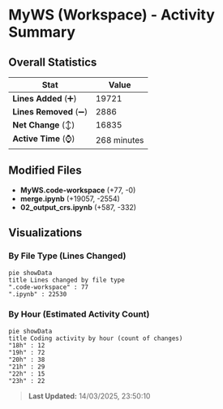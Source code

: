 # MyWS (Workspace) - Activity Summary 

## Overall Statistics

| Stat                   | Value                                                             |
| ---------------------- | ----------------------------------------------------------------- |
| **Lines Added** (➕)   | 19721                                          |
| **Lines Removed** (➖) | 2886                                        |
| **Net Change** (↕)    | 16835                |
| **Active Time** (⌚)   | 268 minutes |


## Modified Files
- **MyWS.code-workspace** (+77, -0)
- **merge.ipynb** (+19057, -2554)
- **02_output_crs.ipynb** (+587, -332)

## Visualizations

### By File Type (Lines Changed)

```mermaid
pie showData
title Lines changed by file type
".code-workspace" : 77
".ipynb" : 22530
```

### By Hour (Estimated Activity Count)

```mermaid
pie showData
title Coding activity by hour (count of changes)
"18h" : 12
"19h" : 72
"20h" : 38
"21h" : 29
"22h" : 15
"23h" : 22
```


> **Last Updated:** 14/03/2025, 23:50:10